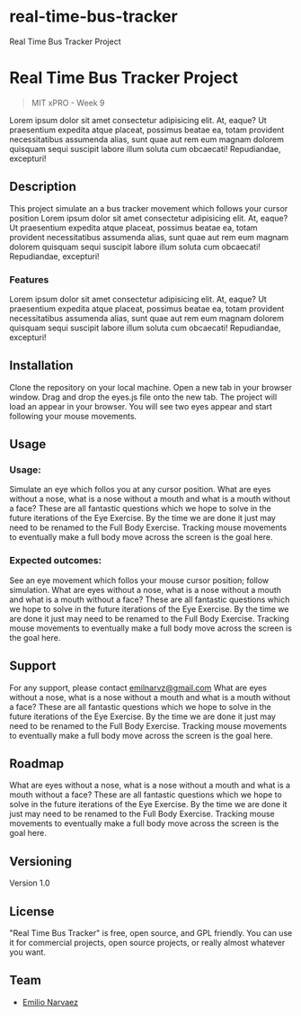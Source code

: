 # real-time-bus-tracker

Real Time Bus Tracker Project

# Real Time Bus Tracker Project

> MIT xPRO - Week 9

Lorem ipsum dolor sit amet consectetur adipisicing elit. At, eaque? Ut
praesentium expedita atque placeat, possimus beatae ea, totam provident
necessitatibus assumenda alias, sunt quae aut rem eum magnam dolorem
quisquam sequi suscipit labore illum soluta cum obcaecati! Repudiandae,
excepturi!

## Description

This project simulate an a bus tracker movement which follows your cursor position
Lorem ipsum dolor sit amet consectetur adipisicing elit. At, eaque? Ut
praesentium expedita atque placeat, possimus beatae ea, totam provident
necessitatibus assumenda alias, sunt quae aut rem eum magnam dolorem
quisquam sequi suscipit labore illum soluta cum obcaecati! Repudiandae,
excepturi!

### Features

Lorem ipsum dolor sit amet consectetur adipisicing elit. At, eaque? Ut
praesentium expedita atque placeat, possimus beatae ea, totam provident
necessitatibus assumenda alias, sunt quae aut rem eum magnam dolorem
quisquam sequi suscipit labore illum soluta cum obcaecati! Repudiandae,
excepturi!

## Installation

Clone the repository on your local machine.
Open a new tab in your browser window. Drag and drop the eyes.js file onto the
new tab. The project will load an appear in your browser. You will see
two eyes appear and start following your mouse movements.

## Usage

### Usage:

Simulate an eye which follos you at any cursor position.
What are eyes without a nose, what is a nose without a mouth and what is a mouth
without a face? These are all fantastic questions which we hope to solve in the
future iterations of the Eye Exercise. By the time we are done it just may need
to be renamed to the Full Body Exercise. Tracking mouse movements to eventually
make a full body move across the screen is the goal here.

### Expected outcomes:

See an eye movement which follos your mouse cursor position; follow simulation.
What are eyes without a nose, what is a nose without a mouth and what is a mouth
without a face? These are all fantastic questions which we hope to solve in the
future iterations of the Eye Exercise. By the time we are done it just may need
to be renamed to the Full Body Exercise. Tracking mouse movements to eventually
make a full body move across the screen is the goal here.

## Support

For any support, please contact emilnarvz@gmail.com
What are eyes without a nose, what is a nose without a mouth and what is a mouth
without a face? These are all fantastic questions which we hope to solve in the
future iterations of the Eye Exercise. By the time we are done it just may need
to be renamed to the Full Body Exercise. Tracking mouse movements to eventually
make a full body move across the screen is the goal here.

## Roadmap

What are eyes without a nose, what is a nose without a mouth and what is a mouth
without a face? These are all fantastic questions which we hope to solve in the
future iterations of the Eye Exercise. By the time we are done it just may need
to be renamed to the Full Body Exercise. Tracking mouse movements to eventually
make a full body move across the screen is the goal here.

## Versioning

Version 1.0

## License

"Real Time Bus Tracker" is free, open source, and GPL friendly. You can use it for
commercial projects, open source projects, or really almost whatever you want.

## Team

- [Emilio Narvaez](https://github.com/emilionarvaez)
